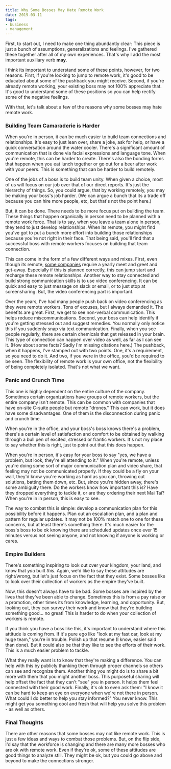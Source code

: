 ```yaml
---
title: Why Some Bosses May Hate Remote Work
date: 2019-03-11
tags:
- business
- management
---
```

First, to start out, I need to make one thing abundantly clear: This piece is just a bunch of assumptions, generalizations and feelings. I've gathered these together after all of my own experiences.  That's why I add the most important auxiliary verb **may**.

<!--more-->

I think its important to understand some of these points, however, for two reasons.  First, if you're looking to jump to remote work, it's good to be educated about some of the pushback you might receive.  Second, if you're already remote working, your existing boss may not 100% appreciate that. It's good to understand some of these positions so you can help rectify some of the negative feelings.

With that, let's talk about a few of the reasons why some bosses may hate remote work.

### Building Team Camaraderie is Harder

When you're in person, it can be much easier to build team connections and relationships.  It's easy to just lean over, share a joke, ask for help, or have a quick conversation around the water cooler.  There's a significant amount of communication that is done via facial expressions and language tone.  When you're remote, this can be harder to create.  There's also the bonding forms that happen when you eat lunch together or go out for a beer after work with your peers.  This is something that can be harder to build remotely.

One of the jobs of a boss is to build team unity. When given a choice, most of us will focus on our job over that of our direct reports. It's just the hierarchy of things.  So, you could argue, that by working remotely, you may be making your boss's job harder. (We can argue a bunch that its a trade off because you can hire more people, etc, but that's not the point here.)

But, it can be done.  There needs to be more focus put on building the team. These things that happen organically in person need to be planned with a remote work force.  That is to say, when you leave a team alone in person, they tend to just develop relationships.  When its remote, you might find you've got to put a bunch more effort into building those relationships because you're not right in their face.  That being said, you'll find that a successful boss with remote workers focuses on building that team connection.

This can come in the form of a few different ways and mixes.  First, even though its remote, [some companies](https://remote.co/company/buffer/) require a yearly meet and greet and get-away. Especially if this is planned correctly, this can jump start and recharge these remote relationships.  Another way to stay connected and build strong communication skills is to use video conferencing.  It can be quick and easy to just message on slack or email, or to just stop at screensharing.  But, the video conferencing part is important.

Over the years, I've had many people push back on video conferencing as they were remote workers.  Tons of excuses, but I always demanded it.  The benefits are great. First, we get to see non-verbal communication. This helps reduce miscommunications. Second, your boss can help identify if you're getting stressed out and suggest remedies. You normally only notice this if you suddenly snap via text communication. Finally, when you see people regularly, there are certain chemicals that get released in your brain.  This type of connection can happen over video as well, as far as I can see it. (How about some facts? Sadly I'm missing citations here.)  The pushback, when it happens, I've stamped out with two points. One, it's a requirement, so you need to do it. And two, if you were in the office, you'd be required to be seen. The flexibility of remote work is your own office, not the flexibility of being completely isolated. That's not what we want.

### Panic and Crunch Time

This one is highly dependent on the entire culture of the company. Sometimes certain organizations have groups of remote workers, but the entire company isn't remote. This can be common with companies that have on-site C-suite people but remote "drones."  This can work, but it does have some disadvantages. One of them is the disconnection during panic and crunch time.

When you're in the office, and your boss's boss knows there's a problem, there's a certain level of satisfaction and comfort to be obtained by walking through a bull pen of excited, stressed or frantic workers.  It's not my place to say whether this is right, just to point out that this does happen.

When you're in person, it's easy for your boss to say "yes, we have a problem, but look, they're all attending to it."  When you're remote, unless you're doing some sort of major communication plan and video share, that feeling may not be communicated properly.  If they could be a fly on your wall, they'd know you're working as hard as you can, throwing out solutions, batting them down, etc.  But, since you're hidden away, there's some ambiguity there. Do the workers know how important this is? Have they dropped everything to tackle it, or are they ordering their next Mai Tai?  When you're in in person, this is easy to see.

The way to combat this is simple: develop a communication plan for this possibility before it happens. Plan out an escalation plan, and a plan and pattern for regular updates.  It may not be 100% match one to one for these concerns, but at least there's something there.  It's much easier for the boss's boss to be ok knowing there are scheduled updates once ever 15 minutes versus not seeing anyone, and not knowing if anyone is working or cares.

### Empire Builders

There's something inspiring to look out over your kingdom, your land, and know that *you* built *this*.  Again, we'd like to say these attitudes are right/wrong, but let's just focus on the fact that they exist.  Some bosses like to look over their collection of workers as the empire they've built.

Now, this doesn't always have to be bad. Some bosses are inspired by the lives that they've been able to change. Sometimes this is from a pay raise or a promotion, other times its from knowledge, learning, and opportunity. But, looking out, they can survey their work and know that they're building something good... no great! This is harder to do when your collection of workers is remote.

If you think you have a boss like this, it's important to understand where this attitude is coming from. If it's pure ego like "look at my fast car, look at my huge team," you're in trouble. Polish up that resume (I know, easier said than done).  But it could also be that they like to see the efforts of their work.  This is a much easier problem to tackle.

What they really want is to know that they're making a difference. You can help with this by publicly thanking them through proper channels so others can see and recognize them. Another thing you might do is to share a bit more with them that you might another boss. This purposeful sharing will help offset the fact that they can't "see" you in person. It helps them feel connected with their good work.  Finally, it's ok to even ask them: "I know it can be hard to keep an eye on everyone when we're not there in person. What could I do better to help you stay informed?"  You never know.  This might get you something cool and fresh that will help you solve this problem - as well as others.

### Final Thoughts

There are other reasons that some bosses may not like remote work.  This is just a few ideas and ways to combat those problems. But, on the flip side, I'd say that the workforce is changing and there are many more bosses who are ok with remote work.  Even if they're ok, some of these attitudes are good things to analyze still. They might be ok, but you could go above and beyond to make the connections stronger.
